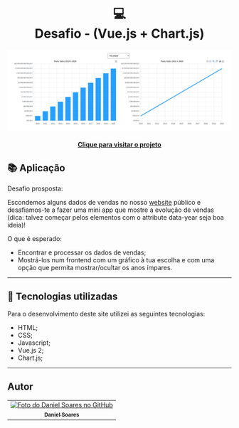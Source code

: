 <h1 align="center">
  💻<br>Desafio - (Vue.js + Chart.js)
</h1>

![Resultado final do projeto](public/preview.png)

<h4 align="center"><a href="https://dashboard-mcoutinho-nx82xltvv-danielsoaress.vercel.app/">Clique para visitar o projeto</a></h4>

## 📚 Aplicação

Desafio prosposta:

Escondemos alguns dados de vendas no nosso <a href="https://www.mcoutinhopecas.pt">website</a> público e desafiamos-te a fazer uma mini app que mostre a evolução de vendas (dica: talvez começar pelos elementos com o attribute data-year seja boa ideia)!

O que é esperado:

- Encontrar e processar os dados de vendas;
- Mostrá-los num frontend com um gráfico à tua escolha e com uma opção que permita mostrar/ocultar os anos ímpares.

---

## 💼 Tecnologias utilizadas

Para o desenvolvimento deste site utilizei as seguintes tecnologias:

- HTML;
- CSS;
- Javascript;
- Vue.js 2;
- Chart.js;

---

<h2>Autor</h2>

<table>
  <tr>
    <td align="center">
      <a href="https://github.com/daniel-soaress">
        <img src="https://avatars.githubusercontent.com/u/27651005?v=4" width="100px;" alt="Foto do Daniel Soares no GitHub"/><br>
        <sub>
          <b>Daniel Soares</b>
        </sub>
      </a>
    </td>
  </tr>
</table>
